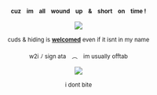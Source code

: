 
<p align="center" dir="auto"> 
 <sub> <b> cuz⠀ im⠀ all⠀ wound⠀ up⠀ &⠀ short⠀ on⠀ time  ! </b> </sub>  </br>

</p>
<p align="center" dir="auto"><a target="_blank" rel="noopener noreferrer nofollow" href=><img src="https://i.pinimg.com/originals/02/4b/18/024b184b64e6e07a326addaab794db66.gif" style="max-width: 100%;"></a>
</p>
<p align="center" dir="auto"> 
<sub>cuds & hiding is <b><ins>welcomed</ins></b> even if it isnt in my name</sub> </br>
</br>
<sub>w2i ﾉ sign ata ⠀︵⠀ im usually offtab</sub> <br/>
</p>
<p align="center" dir="auto">
<img src="https://spotify-github-profile.kittinanx.com/api/view?uid=3144t4e3cclfn2vqfpxbzp5hkqga&cover_image=true&theme=natemoo-re&show_offline=false&background_color=121212&interchange=false&bar_color=334833&bar_color_cover=false)](https://github.com/kittinan/spotify-github-profile)" style="max-width: 100%;"></a>
<p align="center" dir="auto"> 
<sub>i dont bite</sub>
</p>
